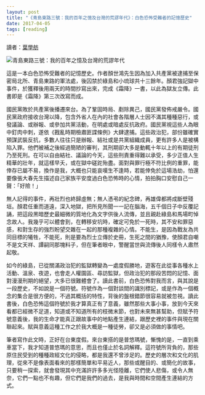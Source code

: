 ```yaml
---
layout: post
title: "《青島東路三號：我的百年之憶及台灣的荒謬年代》：白色恐怖受難者的記憶歷史"
date: 2017-04-05
tags: [reading]
---
```


讀者：[葉學舫](https://www.facebook.com/sharefun010407)

![青島東路三號：我的百年之憶及台灣的荒謬年代](https://imgur.com/24lIhsh.png)

這是一本白色恐怖受難者的記憶歷史。作者顏世鴻先生因為加入共產黨被逮捕至保密局北所、青島東路的軍法處，後囚禁於綠島和小琉球共十三餘年。顏君強記獄中事件，於獲釋後用兩天的時間抄寫出來，完成《霜降》一書，以此為獄友立傳。此書即是《霜降》第三次改寫而成。

<!--more-->

國民黨敗於共產黨後播遷來台。為了鞏固時局、剷除異己，國民黨發佈戒嚴令。國民黨政府接收台灣以降，包含外省人在內的社會各階層人士因不滿其種種惡行，或發議論、或辦報、或參加共黨活動，在明處或暗處反抗政府。國民黨視這些人為眼中釘肉中刺，遂依《戡亂時期檢肅匪諜條例》大肆逮捕。這些政治犯，部份雖確實預謀武裝反抗，多數人往往只是辦報、結社或是共黨組織成員，更有許多人是被構陷入罪。他們被補之後經過簡陋的審判，其刑期卻大多是動輒十年以上的有期徒刑乃至死刑。在可以自由結社、議論的今天，這些刑責重得難以承受，多少正值人生精華的壯年，就這樣早夭，或在獄中磋跎殆盡。面對與罪行極不符比例的重罪，能倖存已屬不易，換作是我，大概也只能哀嘆生不逢時，若能倖免於這場浩劫，怕還要像張大春先生描述自己家族平安度過白色恐怖時的心情，拍拍胸口安慰自己一聲：「好險！」

無人記得的事件，再壯烈也終歸虛無；無人憑弔的紀念碑，再雄偉都將成斷壁殘垣。顏君任重而道遠，深入地獄，把所見所聞一一記在腦海，五千個日子中反覆記誦，把這段黑暗歷史最細微的質地化為文字供後人流傳，並且親赴綠島和馬場町悼念故人。我幾乎可以體會到，在轉移安坑時，確定可免於一死時，其不安和罪惡感，和對生存的強烈盼望交雜在一起的那種複雜的心情。不能生，是因為戰友為共同目標的犧牲，不能死，則是要為烈士立傳於史冊，生死之間的猶豫，使顏君自嘲不是文天祥、譚嗣同那塊料子，但在筆者眼中，警醒當世與流傳後人同樣令人肅然起敬。

如今的綠島，已從關滿政治犯的監獄轉變為一處度假勝地，遊客在此從事各種水上活動、溫泉、夜遊，也會走人權園區、尋訪監獄，但政治犯的那段苦悶的記憶、面對漫漫刑期的絕望，大多已很難體會了。讀此書前，白色恐怖對我而言，與其說是一段歷史，不如說是一個符號。符號作為一個對談間的識別標記，或是作為一個概念的集合是很方便的，不過其概括的特性，背後的盤根錯節很容易就被忽視。讀此書後，白色恐怖這個符號於我才算真正有了意義，雖然那些大事小事，放到今天來看都已經微不足道，知道或不知道所有的枝微末節，也對未來無甚幫助，但賦予符號意義後，我的生命才能真正跟故事中的地點產生連結，跟歷史裡的事件與現在關聯起來。賦與意義這種工作之於我大概是一種徒勞，卻又是必須做的事情吧。

筆者寫作此文時，正好在台東度假。來台東搭的是普悠瑪號，慚愧的是，一直到乘車當下，我才知道普悠瑪的意思，而且也僅止於名詞解釋。這符號所背負的，那些原住民受到的種種政經文化的侵略，都是我還不曾涉足的。歷史的層次和文化的肌理，從來不是像表面看來的那樣簡單和平易近人，那些或醒目的、或簡化的故事，只要稍一探索，就會發現其中充滿許許多多光怪陸離，它們使人悲傷，或令人無奈，它們一點也不有趣，但它們是我們的過去，是我與時間和空間產生連結的方式。
